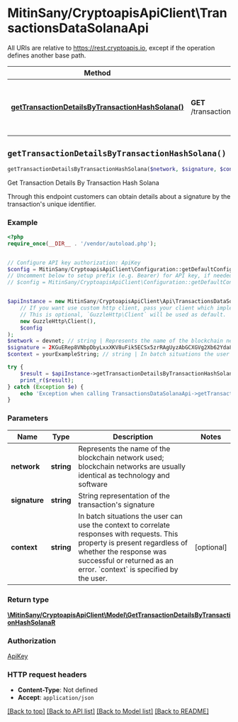 # MitinSany/CryptoapisApiClient\TransactionsDataSolanaApi

All URIs are relative to https://rest.cryptoapis.io, except if the operation defines another base path.

| Method | HTTP request | Description |
| ------------- | ------------- | ------------- |
| [**getTransactionDetailsByTransactionHashSolana()**](TransactionsDataSolanaApi.md#getTransactionDetailsByTransactionHashSolana) | **GET** /transactions/solana/{network}/{signature}/details | Get Transaction Details By Transaction Hash Solana |


## `getTransactionDetailsByTransactionHashSolana()`

```php
getTransactionDetailsByTransactionHashSolana($network, $signature, $context): \MitinSany/CryptoapisApiClient\Model\GetTransactionDetailsByTransactionHashSolanaR
```

Get Transaction Details By Transaction Hash Solana

Through this endpoint customers can obtain details about a signature by the transaction's unique identifier.

### Example

```php
<?php
require_once(__DIR__ . '/vendor/autoload.php');


// Configure API key authorization: ApiKey
$config = MitinSany/CryptoapisApiClient\Configuration::getDefaultConfiguration()->setApiKey('x-api-key', 'YOUR_API_KEY');
// Uncomment below to setup prefix (e.g. Bearer) for API key, if needed
// $config = MitinSany/CryptoapisApiClient\Configuration::getDefaultConfiguration()->setApiKeyPrefix('x-api-key', 'Bearer');


$apiInstance = new MitinSany/CryptoapisApiClient\Api\TransactionsDataSolanaApi(
    // If you want use custom http client, pass your client which implements `GuzzleHttp\ClientInterface`.
    // This is optional, `GuzzleHttp\Client` will be used as default.
    new GuzzleHttp\Client(),
    $config
);
$network = devnet; // string | Represents the name of the blockchain network used; blockchain networks are usually identical as technology and software
$signature = 2KGuERep8VNbpDbyLxxXKV8uFik5ECSx5zrRAgUyzAbGCXGVg2Xb62Yda8TVD3xjxsmGkSNDSm5cVstgLjfnmte5; // string | String representation of the transaction's signature
$context = yourExampleString; // string | In batch situations the user can use the context to correlate responses with requests. This property is present regardless of whether the response was successful or returned as an error. `context` is specified by the user.

try {
    $result = $apiInstance->getTransactionDetailsByTransactionHashSolana($network, $signature, $context);
    print_r($result);
} catch (Exception $e) {
    echo 'Exception when calling TransactionsDataSolanaApi->getTransactionDetailsByTransactionHashSolana: ', $e->getMessage(), PHP_EOL;
}
```

### Parameters

| Name | Type | Description  | Notes |
| ------------- | ------------- | ------------- | ------------- |
| **network** | **string**| Represents the name of the blockchain network used; blockchain networks are usually identical as technology and software | |
| **signature** | **string**| String representation of the transaction&#39;s signature | |
| **context** | **string**| In batch situations the user can use the context to correlate responses with requests. This property is present regardless of whether the response was successful or returned as an error. &#x60;context&#x60; is specified by the user. | [optional] |

### Return type

[**\MitinSany/CryptoapisApiClient\Model\GetTransactionDetailsByTransactionHashSolanaR**](../Model/GetTransactionDetailsByTransactionHashSolanaR.md)

### Authorization

[ApiKey](../../README.md#ApiKey)

### HTTP request headers

- **Content-Type**: Not defined
- **Accept**: `application/json`

[[Back to top]](#) [[Back to API list]](../../README.md#endpoints)
[[Back to Model list]](../../README.md#models)
[[Back to README]](../../README.md)
